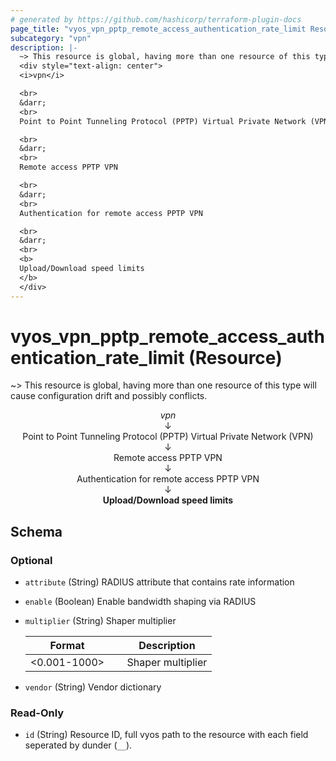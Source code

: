 ```yaml
---
# generated by https://github.com/hashicorp/terraform-plugin-docs
page_title: "vyos_vpn_pptp_remote_access_authentication_rate_limit Resource - vyos"
subcategory: "vpn"
description: |-
  ~> This resource is global, having more than one resource of this type will cause configuration drift and possibly conflicts.
  <div style="text-align: center">
  <i>vpn</i>

  <br>
  &darr;
  <br>
  Point to Point Tunneling Protocol (PPTP) Virtual Private Network (VPN)

  <br>
  &darr;
  <br>
  Remote access PPTP VPN

  <br>
  &darr;
  <br>
  Authentication for remote access PPTP VPN

  <br>
  &darr;
  <br>
  <b>
  Upload/Download speed limits
  </b>
  </div>
---
```


# vyos_vpn_pptp_remote_access_authentication_rate_limit (Resource)

~> This resource is global, having more than one resource of this type will cause configuration drift and possibly conflicts.

<div style="text-align: center">
<i>vpn</i>

<br>
&darr;
<br>
Point to Point Tunneling Protocol (PPTP) Virtual Private Network (VPN)

<br>
&darr;
<br>
Remote access PPTP VPN

<br>
&darr;
<br>
Authentication for remote access PPTP VPN

<br>
&darr;
<br>
<b>
Upload/Download speed limits
</b>
</div>



<!-- schema generated by tfplugindocs -->
## Schema

### Optional

- `attribute` (String) RADIUS attribute that contains rate information
- `enable` (Boolean) Enable bandwidth shaping via RADIUS
- `multiplier` (String) Shaper multiplier

    |  Format &emsp; | Description  |
    |----------|---------------|
    |  <0.001-1000>  &emsp; |  Shaper multiplier  |
- `vendor` (String) Vendor dictionary

### Read-Only

- `id` (String) Resource ID, full vyos path to the resource with each field seperated by dunder (`__`).

